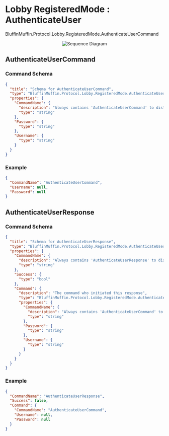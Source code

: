 # Lobby RegisteredMode : AuthenticateUser

BluffinMuffin.Protocol.Lobby.RegisteredMode.AuthenticateUserCommand

<p align=center><img src="https://github.com/Ericmas001/BluffinMuffin.Protocol/blob/master/Documentation/Sequences/BluffinMuffin.Protocol.Lobby.RegisteredMode.AuthenticateUserCommand.png" alt="Sequence Diagram"></p>

## AuthenticateUserCommand

### Command Schema

```json
{
  "title": "Schema for AuthenticateUserCommand",
  "type": "BluffinMuffin.Protocol.Lobby.RegisteredMode.AuthenticateUserCommand",
  "properties": {
    "CommandName": {
      "description": "Always contains 'AuthenticateUserCommand' to distinguish the command from others.",
      "type": "string"
    },
    "Password": {
      "type": "string"
    },
    "Username": {
      "type": "string"
    }
  }
}
```

### Example

```json
{
  "CommandName": "AuthenticateUserCommand",
  "Username": null,
  "Password": null
}
```

## AuthenticateUserResponse

### Command Schema

```json
{
  "title": "Schema for AuthenticateUserResponse",
  "type": "BluffinMuffin.Protocol.Lobby.RegisteredMode.AuthenticateUserResponse",
  "properties": {
    "CommandName": {
      "description": "Always contains 'AuthenticateUserResponse' to distinguish the command from others.",
      "type": "string"
    },
    "Success": {
      "type": "bool"
    },
    "Command": {
      "description": "The command who initiated this response",
      "type": "BluffinMuffin.Protocol.Lobby.RegisteredMode.AuthenticateUserCommand",
      "properties": {
        "CommandName": {
          "description": "Always contains 'AuthenticateUserCommand' to distinguish the command from others.",
          "type": "string"
        },
        "Password": {
          "type": "string"
        },
        "Username": {
          "type": "string"
        }
      }
    }
  }
}
```

### Example

```json
{
  "CommandName": "AuthenticateUserResponse",
  "Success": false,
  "Command": {
    "CommandName": "AuthenticateUserCommand",
    "Username": null,
    "Password": null
  }
}
```

